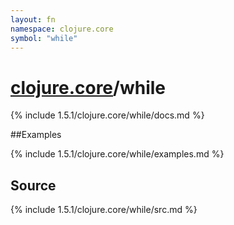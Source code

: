 ```yaml
---
layout: fn
namespace: clojure.core
symbol: "while"
---
```


# [clojure.core](../)/while

{% include 1.5.1/clojure.core/while/docs.md %}

##Examples

{% include 1.5.1/clojure.core/while/examples.md %}
## Source
{% include 1.5.1/clojure.core/while/src.md %}

